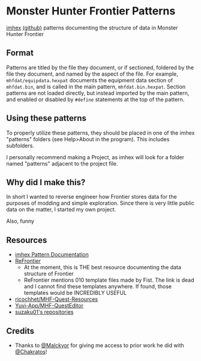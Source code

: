# Monster Hunter Frontier Patterns

[imhex](https://imhex.werwolv.net/) [(github)](https://github.com/WerWolv/ImHex) patterns documenting the structure of data in Monster Hunter Frontier

## Format

Patterns are titled by the file they document, or if sectioned, foldered by the file they document, and named by the aspect of the file. For example, `mhfdat/equipdata.hexpat` documents the equipment data section of `mhfdat.bin`, and is called in the main pattern, `mhfdat.bin.hexpat`. Section patterns are not loaded directly, but instead imported by the main pattern, and enabled or disabled by `#define` statements at the top of the pattern.

## Using these patterns

To properly utilize these patterns, they should be placed in one of the imhex "patterns" folders (see Help>About in the program). This includes subfolders. 

I personally recommend making a Project, as imhex will look for a folder named "patterns" adjacent to the project file.

## Why did I make this?

In short I wanted to reverse engineer how Frontier stores data for the purposes of modding and simple exploration. Since there is very little public data on the matter, I started my own project.

Also, funny

## Resources

* [imhex Pattern Documentation](https://docs.werwolv.net/pattern-language/)
* [ReFrontier](https://github.com/mhvuze/ReFrontier)
    * At the moment, this is THE best resource documenting the data structure of Frontier
    * ReFrontier mentions 010 template files made by Fist. The link is dead and I cannot find these templates anywhere. If found, those templates would be INCREDIBLY USEFUL
* [ricochhet/MHF-Quest-Resources](https://github.com/ricochhet/MHF-Quest-Resources)
* [Yuvi-App/MHF-QuestEditor](https://github.com/Yuvi-App/MHF-QuestEditor)
* [suzaku01's repositories](https://github.com/suzaku01)


## Credits
* Thanks to [@Malckyor](https://github.com/Malckyor) for giving me access to prior work he did with [@Chakratos](https://github.com/Chakratos)!
